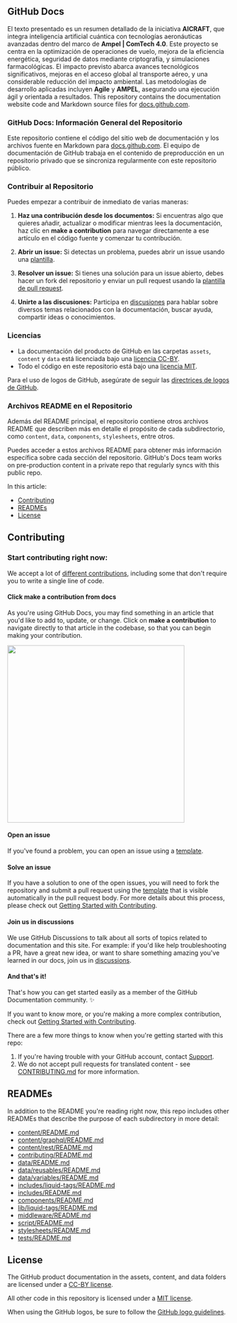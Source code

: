 ## GitHub Docs <!-- omit in toc -->
El texto presentado es un resumen detallado de la iniciativa **AICRAFT**, que integra inteligencia artificial cuántica con tecnologías aeronáuticas avanzadas dentro del marco de **Ampel | ComTech 4.0**. Este proyecto se centra en la optimización de operaciones de vuelo, mejora de la eficiencia energética, seguridad de datos mediante criptografía, y simulaciones farmacológicas. El impacto previsto abarca avances tecnológicos significativos, mejoras en el acceso global al transporte aéreo, y una considerable reducción del impacto ambiental. Las metodologías de desarrollo aplicadas incluyen **Agile** y **AMPEL**, asegurando una ejecución ágil y orientada a resultados.
This repository contains the documentation website code and Markdown source files for [docs.github.com](https://docs.github.com).
### GitHub Docs: Información General del Repositorio

Este repositorio contiene el código del sitio web de documentación y los archivos fuente en Markdown para [docs.github.com](https://docs.github.com). El equipo de documentación de GitHub trabaja en el contenido de preproducción en un repositorio privado que se sincroniza regularmente con este repositorio público.

### Contribuir al Repositorio

Puedes empezar a contribuir de inmediato de varias maneras:

1. **Haz una contribución desde los documentos:** Si encuentras algo que quieres añadir, actualizar o modificar mientras lees la documentación, haz clic en **make a contribution** para navegar directamente a ese artículo en el código fuente y comenzar tu contribución.

2. **Abrir un issue:** Si detectas un problema, puedes abrir un issue usando una [plantilla](https://github.com/github/docs/issues/new/choose).

3. **Resolver un issue:** Si tienes una solución para un issue abierto, debes hacer un fork del repositorio y enviar un pull request usando la [plantilla de pull request](https://github.com/github/docs/blob/main/CONTRIBUTING.md#pull-request-template).

4. **Unirte a las discusiones:** Participa en [discusiones](https://github.com/github/docs/discussions) para hablar sobre diversos temas relacionados con la documentación, buscar ayuda, compartir ideas o conocimientos.

### Licencias

- La documentación del producto de GitHub en las carpetas `assets`, `content` y `data` está licenciada bajo una [licencia CC-BY](LICENSE).
- Todo el código en este repositorio está bajo una [licencia MIT](LICENSE-CODE).

Para el uso de logos de GitHub, asegúrate de seguir las [directrices de logos de GitHub](https://github.com/logos).

### Archivos README en el Repositorio

Además del README principal, el repositorio contiene otros archivos README que describen más en detalle el propósito de cada subdirectorio, como `content`, `data`, `components`, `stylesheets`, entre otros. 

Puedes acceder a estos archivos README para obtener más información específica sobre cada sección del repositorio.
GitHub's Docs team works on pre-production content in a private repo that regularly syncs with this public repo.

In this article:

- [Contributing](#contributing)
- [READMEs](#readmes)
- [License](#license)

## Contributing

### Start contributing right now:

We accept a lot of [different contributions](CONTRIBUTING.md/#types-of-contributions-memo), including some that don't require you to write a single line of code.

#### Click **make a contribution** from docs

As you're using GitHub Docs, you may find something in an article that you'd like to add to, update, or change. Click on **make a contribution** to navigate directly to that article in the codebase, so that you can begin making your contribution.

<img src="./assets/images/contribution_cta.png" width="400">

#### Open an issue

If you've found a problem, you can open an issue using a [template](https://github.com/github/docs/issues/new/choose).

#### Solve an issue

If you have a solution to one of the open issues, you will need to fork the repository and submit a pull request using the [template](https://github.com/github/docs/blob/main/CONTRIBUTING.md#pull-request-template) that is visible automatically in the pull request body. For more details about this process, please check out [Getting Started with Contributing](/CONTRIBUTING.md).

#### Join us in discussions

We use GitHub Discussions to talk about all sorts of topics related to documentation and this site. For example: if you'd like help troubleshooting a PR, have a great new idea, or want to share something amazing you've learned in our docs, join us in [discussions](https://github.com/github/docs/discussions).

#### And that's it!

That's how you can get started easily as a member of the GitHub Documentation community. :sparkles:

If you want to know more, or you're making a more complex contribution, check out [Getting Started with Contributing](/CONTRIBUTING.md).

There are a few more things to know when you're getting started with this repo:

1. If you're having trouble with your GitHub account, contact [Support](https://support.github.com/contact).
2. We do not accept pull requests for translated content - see [CONTRIBUTING.md](/CONTRIBUTING.md) for more information.

## READMEs

In addition to the README you're reading right now, this repo includes other READMEs that describe the purpose of each subdirectory in more detail:

- [content/README.md](content/README.md)
- [content/graphql/README.md](content/graphql/README.md)
- [content/rest/README.md](content/rest/README.md)
- [contributing/README.md](contributing/README.md)
- [data/README.md](data/README.md)
- [data/reusables/README.md](data/reusables/README.md)
- [data/variables/README.md](data/variables/README.md)
- [includes/liquid-tags/README.md](includes/liquid-tags/README.md)
- [includes/README.md](includes/README.md)
- [components/README.md](components/README.md)
- [lib/liquid-tags/README.md](lib/liquid-tags/README.md)
- [middleware/README.md](middleware/README.md)
- [script/README.md](script/README.md)
- [stylesheets/README.md](stylesheets/README.md)
- [tests/README.md](tests/README.md)

## License

The GitHub product documentation in the assets, content, and data folders are licensed under a [CC-BY license](LICENSE).

All other code in this repository is licensed under a [MIT license](LICENSE-CODE).

When using the GitHub logos, be sure to follow the [GitHub logo guidelines](https://github.com/logos).
